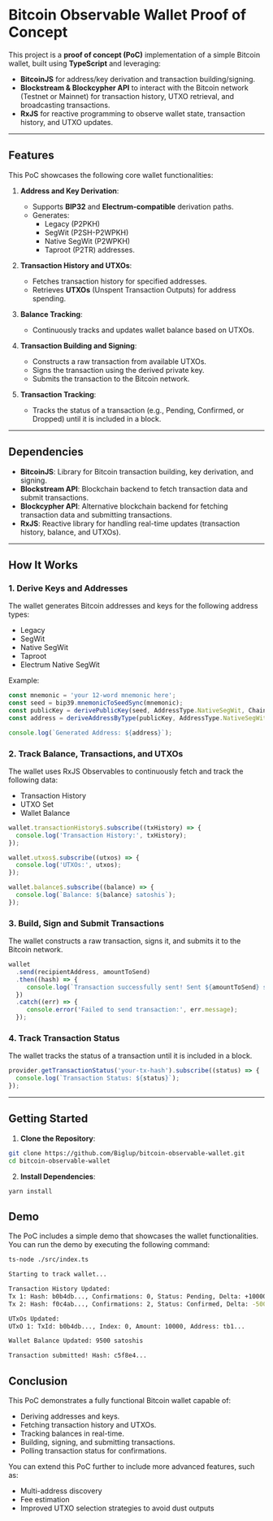 # **Bitcoin Observable Wallet Proof of Concept**

This project is a **proof of concept (PoC)** implementation of a simple Bitcoin wallet, built using **TypeScript** and leveraging:
- **BitcoinJS** for address/key derivation and transaction building/signing.
- **Blockstream & Blockcypher API** to interact with the Bitcoin network (Testnet or Mainnet) for transaction history, UTXO retrieval, and broadcasting transactions.
- **RxJS** for reactive programming to observe wallet state, transaction history, and UTXO updates.

---

## **Features**

This PoC showcases the following core wallet functionalities:

1. **Address and Key Derivation**:
    - Supports **BIP32** and **Electrum-compatible** derivation paths.
    - Generates:
        - Legacy (P2PKH)
        - SegWit (P2SH-P2WPKH)
        - Native SegWit (P2WPKH)
        - Taproot (P2TR) addresses.

2. **Transaction History and UTXOs**:
    - Fetches transaction history for specified addresses.
    - Retrieves **UTXOs** (Unspent Transaction Outputs) for address spending.

3. **Balance Tracking**:
    - Continuously tracks and updates wallet balance based on UTXOs.

4. **Transaction Building and Signing**:
    - Constructs a raw transaction from available UTXOs.
    - Signs the transaction using the derived private key.
    - Submits the transaction to the Bitcoin network.

5. **Transaction Tracking**:
    - Tracks the status of a transaction (e.g., Pending, Confirmed, or Dropped) until it is included in a block.

---

## **Dependencies**

- **BitcoinJS**: Library for Bitcoin transaction building, key derivation, and signing.
- **Blockstream API**: Blockchain backend to fetch transaction data and submit transactions.
- **Blockcypher API**: Alternative blockchain backend for fetching transaction data and submitting transactions.
- **RxJS**: Reactive library for handling real-time updates (transaction history, balance, and UTXOs).

---

## **How It Works**

### **1. Derive Keys and Addresses**
The wallet generates Bitcoin addresses and keys for the following address types:
- Legacy
- SegWit
- Native SegWit
- Taproot
- Electrum Native SegWit

Example:
```typescript
const mnemonic = 'your 12-word mnemonic here';
const seed = bip39.mnemonicToSeedSync(mnemonic);
const publicKey = derivePublicKey(seed, AddressType.NativeSegWit, ChainType.External, 0);
const address = deriveAddressByType(publicKey, AddressType.NativeSegWit, bitcoin.networks.testnet);

console.log(`Generated Address: ${address}`);
```

### **2. Track Balance, Transactions, and UTXOs**

The wallet uses RxJS Observables to continuously fetch and track the following data:

- Transaction History
- UTXO Set
- Wallet Balance

```Typescript
wallet.transactionHistory$.subscribe((txHistory) => {
  console.log('Transaction History:', txHistory);
});

wallet.utxos$.subscribe((utxos) => {
  console.log('UTXOs:', utxos);
});

wallet.balance$.subscribe((balance) => {
  console.log(`Balance: ${balance} satoshis`);
});
```

### **3. Build, Sign and Submit Transactions**

The wallet constructs a raw transaction, signs it, and submits it to the Bitcoin network.

```typescript
wallet
  .send(recipientAddress, amountToSend)
  .then((hash) => {
     console.log(`Transaction successfully sent! Sent ${amountToSend} satoshis to ${recipientAddress}, Tx Hash: ${hash}`);
  })
  .catch((err) => {
     console.error('Failed to send transaction:', err.message);
  });
```

### **4. Track Transaction Status**

The wallet tracks the status of a transaction until it is included in a block.

```typescript
provider.getTransactionStatus('your-tx-hash').subscribe((status) => {
  console.log(`Transaction Status: ${status}`);
});
```

---

## **Getting Started**

1. **Clone the Repository**:
```bash
git clone https://github.com/Biglup/bitcoin-observable-wallet.git
cd bitcoin-observable-wallet
```

2. **Install Dependencies**:
```bash
yarn install
```

## **Demo**

The PoC includes a simple demo that showcases the wallet functionalities. You can run the demo by executing the following command:

```bash
ts-node ./src/index.ts

Starting to track wallet...

Transaction History Updated:
Tx 1: Hash: b0b4db..., Confirmations: 0, Status: Pending, Delta: +10000
Tx 2: Hash: f0c4ab..., Confirmations: 2, Status: Confirmed, Delta: -500

UTxOs Updated:
UTxO 1: TxId: b0b4db..., Index: 0, Amount: 10000, Address: tb1...

Wallet Balance Updated: 9500 satoshis

Transaction submitted! Hash: c5f8e4...
```

## **Conclusion**

This PoC demonstrates a fully functional Bitcoin wallet capable of:

- Deriving addresses and keys.
- Fetching transaction history and UTXOs.
- Tracking balances in real-time.
- Building, signing, and submitting transactions.
- Polling transaction status for confirmations.

You can extend this PoC further to include more advanced features, such as:

- Multi-address discovery
- Fee estimation
- Improved UTXO selection strategies to avoid dust outputs
